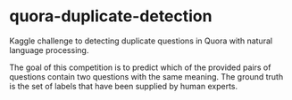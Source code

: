 # quora-duplicate-detection
Kaggle challenge to detecting duplicate questions in Quora with natural language processing.

The goal of this competition is to predict which of the provided pairs of questions contain two questions with the same meaning. The ground truth is the set of labels that have been supplied by human experts. 
